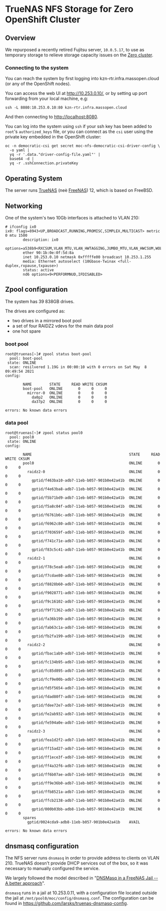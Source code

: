 # TrueNAS NFS Storage for Zero OpenShift Cluster

## Overview

We repurposed a recently retired Fujitsu server, `10.0.5.17`, to
use as temporary storage to relieve storage capacity issues on the
[Zero cluster][].

[zero cluster]: https://console-openshift-console.apps.zero.massopen.cloud/

### Connecting to the system

You can reach the system by first logging into
kzn-rtr.infra.massopen.cloud (or any of the OpenShift nodes).

You can access the web UI at <http://10.253.0.10/>, or by setting up
port forwarding from your local machine, e.g:

```
ssh -L 8080:10.253.0.10:80 kzn-rtr.infra.massopen.cloud
```

And then connecting to <http://localhost:8080>.

You can log into the system using `ssh` if your ssh key has been added
to `root`'s `authorized_keys` file, or you can connect as the `csi`
user using the private key embedded in the OpenShift cluster:

```
oc -n democratic-csi get secret moc-nfs-democratic-csi-driver-config \
  -o yaml |
  yq -r '.data."driver-config-file.yaml"' |
  base64 -d |
  yq -r .sshConnection.privateKey
```

## Operating System

The server runs [TrueNAS][] (neè [FreeNAS][]) 12, which is based on FreeBSD.

[TrueNAS]: https://www.truenas.com/
[FreeNAS]: https://www.freenas.org/

## Networking

One of the system's two 10Gb interfaces is attached to VLAN 210:

```
# ifconfig ix0
ix0: flags=8943<UP,BROADCAST,RUNNING,PROMISC,SIMPLEX,MULTICAST> metric 0 mtu 1500
        description: ix0
        options=a538b9<RXCSUM,VLAN_MTU,VLAN_HWTAGGING,JUMBO_MTU,VLAN_HWCSUM,WOL_UCAST,WOL_MCAST,WOL_MAGIC,VLAN_HWFILTER,VLAN_HWTSO,RXCSUM_IPV6>
        ether 90:1b:0e:0f:5d:8a
        inet 10.253.0.10 netmask 0xfffffe00 broadcast 10.253.1.255
        media: Ethernet autoselect (10Gbase-Twinax <full-duplex,rxpause,txpause>)
        status: active
        nd6 options=9<PERFORMNUD,IFDISABLED>
```

## Zpool configuration

The system has 39 838GB drives.

The drives are configured as:

- two drives in a mirrored boot pool
- a set of four RAIDZ2 vdevs for the main data pool
- one hot spare

### boot pool

```
root@truenas[~]# zpool status boot-pool
  pool: boot-pool
 state: ONLINE
  scan: resilvered 1.19G in 00:00:10 with 0 errors on Sat May  8 09:49:54 2021
config:

        NAME        STATE     READ WRITE CKSUM
        boot-pool   ONLINE       0     0     0
          mirror-0  ONLINE       0     0     0
            da0p2   ONLINE       0     0     0
            da37p2  ONLINE       0     0     0

errors: No known data errors
```

### data pool

```
root@truenas[~]# zpool status pool0
  pool: pool0
 state: ONLINE
config:

        NAME                                            STATE     READ WRITE CKSUM
        pool0                                           ONLINE       0     0     0
          raidz2-0                                      ONLINE       0     0     0
            gptid/f463ba10-adb7-11eb-b057-901b0e42a41b  ONLINE       0     0     0
            gptid/f4e63ba8-adb7-11eb-b057-901b0e42a41b  ONLINE       0     0     0
            gptid/f5b71bd9-adb7-11eb-b057-901b0e42a41b  ONLINE       0     0     0
            gptid/f5a8c04f-adb7-11eb-b057-901b0e42a41b  ONLINE       0     0     0
            gptid/f6761b6c-adb7-11eb-b057-901b0e42a41b  ONLINE       0     0     0
            gptid/f6962c80-adb7-11eb-b057-901b0e42a41b  ONLINE       0     0     0
            gptid/f703659f-adb7-11eb-b057-901b0e42a41b  ONLINE       0     0     0
            gptid/f741c71e-adb7-11eb-b057-901b0e42a41b  ONLINE       0     0     0
            gptid/f83c5c41-adb7-11eb-b057-901b0e42a41b  ONLINE       0     0     0
          raidz2-1                                      ONLINE       0     0     0
            gptid/f78c5ea8-adb7-11eb-b057-901b0e42a41b  ONLINE       0     0     0
            gptid/f7cdae80-adb7-11eb-b057-901b0e42a41b  ONLINE       0     0     0
            gptid/f8828b60-adb7-11eb-b057-901b0e42a41b  ONLINE       0     0     0
            gptid/f9028771-adb7-11eb-b057-901b0e42a41b  ONLINE       0     0     0
            gptid/f9c16102-adb7-11eb-b057-901b0e42a41b  ONLINE       0     0     0
            gptid/f9f71362-adb7-11eb-b057-901b0e42a41b  ONLINE       0     0     0
            gptid/fa36b199-adb7-11eb-b057-901b0e42a41b  ONLINE       0     0     0
            gptid/fab63c1a-adb7-11eb-b057-901b0e42a41b  ONLINE       0     0     0
            gptid/fb2fa199-adb7-11eb-b057-901b0e42a41b  ONLINE       0     0     0
          raidz2-2                                      ONLINE       0     0     0
            gptid/fbac1ab9-adb7-11eb-b057-901b0e42a41b  ONLINE       0     0     0
            gptid/fc134b95-adb7-11eb-b057-901b0e42a41b  ONLINE       0     0     0
            gptid/fc85d895-adb7-11eb-b057-901b0e42a41b  ONLINE       0     0     0
            gptid/fcf9e00b-adb7-11eb-b057-901b0e42a41b  ONLINE       0     0     0
            gptid/fd5f5654-adb7-11eb-b057-901b0e42a41b  ONLINE       0     0     0
            gptid/fdad80f7-adb7-11eb-b057-901b0e42a41b  ONLINE       0     0     0
            gptid/fdee72e7-adb7-11eb-b057-901b0e42a41b  ONLINE       0     0     0
            gptid/fe2ab932-adb7-11eb-b057-901b0e42a41b  ONLINE       0     0     0
            gptid/fe594a0e-adb7-11eb-b057-901b0e42a41b  ONLINE       0     0     0
          raidz2-3                                      ONLINE       0     0     0
            gptid/fea1d2f2-adb7-11eb-b057-901b0e42a41b  ONLINE       0     0     0
            gptid/ff15ad27-adb7-11eb-b057-901b0e42a41b  ONLINE       0     0     0
            gptid/ff1ece3f-adb7-11eb-b057-901b0e42a41b  ONLINE       0     0     0
            gptid/ff4a32f6-adb7-11eb-b057-901b0e42a41b  ONLINE       0     0     0
            gptid/ff6b07ae-adb7-11eb-b057-901b0e42a41b  ONLINE       0     0     0
            gptid/ff9e36b0-adb7-11eb-b057-901b0e42a41b  ONLINE       0     0     0
            gptid/ffb8521a-adb7-11eb-b057-901b0e42a41b  ONLINE       0     0     0
            gptid/ffcb2138-adb7-11eb-b057-901b0e42a41b  ONLINE       0     0     0
            gptid/000b03bb-adb8-11eb-b057-901b0e42a41b  ONLINE       0     0     0
        spares
          gptid/0024cda9-adb8-11eb-b057-901b0e42a41b    AVAIL

errors: No known data errors
```

## dnsmasq configuration

The NFS server runs `dnsmasq` in order to provide address to clients
on VLAN 210. TrueNAS doesn't provide DHCP services out of the box, so
it was necessary to manually configured the service.

We largely followed the model described in "[DNSMasq in a FreeNAS Jail
-- A better approach][dnsmasq-freenas]".

[dnsmasq-freenas]: https://blog.udance.com.au/2020/03/25/dnsmasq-in-a-freenas-jail-a-better-approach/

`dnsmasq` runs in a jail at 10.253.0.11, with a configuration file
located outside the jail at `/mnt/pool0/moc/config/dnsmasq.conf`. The
configuration can be found in
<https://github.com/larsks/truenas-dnsmasq-config>.
